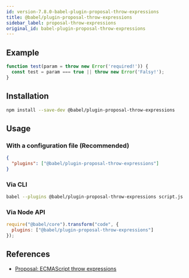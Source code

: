 ```yaml
---
id: version-7.8.0-babel-plugin-proposal-throw-expressions
title: @babel/plugin-proposal-throw-expressions
sidebar_label: proposal-throw-expressions
original_id: babel-plugin-proposal-throw-expressions
---
```


## Example

```js
function test(param = throw new Error('required!')) {
  const test = param === true || throw new Error('Falsy!');
}
```

## Installation

```sh
npm install --save-dev @babel/plugin-proposal-throw-expressions
```

## Usage

### With a configuration file (Recommended)

```json
{
  "plugins": ["@babel/plugin-proposal-throw-expressions"]
}
```

### Via CLI

```sh
babel --plugins @babel/plugin-proposal-throw-expressions script.js
```

### Via Node API

```javascript
require("@babel/core").transform("code", {
  plugins: ["@babel/plugin-proposal-throw-expressions"]
});
```

## References

* [Proposal: ECMAScript throw expressions](https://github.com/tc39/proposal-throw-expressions)

